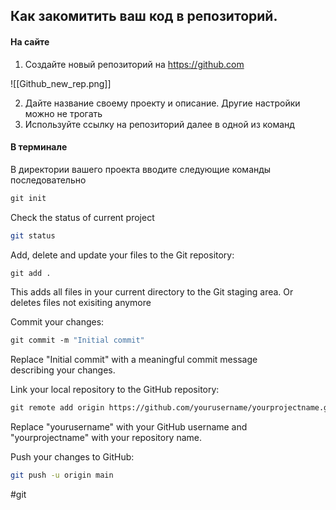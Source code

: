 ## Как закомитить ваш код в репозиторий.  

#### На сайте

1) Создайте новый репозиторий на https://github.com 

![[Github_new_rep.png]]


2) Дайте название своему проекту и описание. Другие настройки можно не трогать
3) Используйте ссылку на репозиторий далее в одной из команд 

#### В терминале 

В директории вашего проекта вводите следующие команды последовательно

```sh
git init
```

Check the status of current project 
```sh
git status
```

Add, delete and update your files to the Git repository:
```sh
git add .
```

This adds all files in your current directory to the Git staging area. Or deletes files not exisiting anymore

Commit your changes:

```sh
git commit -m "Initial commit"
```

Replace "Initial commit" with a meaningful commit message describing your changes.

Link your local repository to the GitHub repository:

```sh
git remote add origin https://github.com/yourusername/yourprojectname.git
```

Replace "yourusername" with your GitHub username and "yourprojectname" with your repository name.

Push your changes to GitHub:

```sh
git push -u origin main
```


#git 